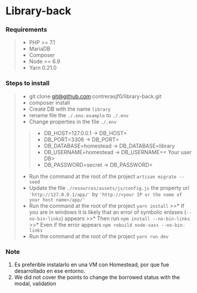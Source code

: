 # Library-back

### Requirements

 >* PHP >= 7.1
 >* MariaDB
 >* Composer
 >* Node >= 6.9
 >* Yarn 0.21.0

### Steps to install

>* git clone git@github.com:contrerasjf0/library-back.git
>* composer install
>* Create DB with the name `library`
>* rename file the `./.env.example` to `./.env`
>* Change properties in the file  `./.env`
 >>* DB_HOST=127.0.0.1 -> DB_HOST=<Your IP>
 >>* DB_PORT=3306 -> DB_PORT=<Your port>
 >>* DB_DATABASE=homestead -> DB_DATABASE=library
 >>* DB_USERNAME=homestead -> DB_USERNAME=< Your user DB>
 >>* DB_PASSWORD=secret -> DB_PASSWORD=<Your Password>
>* Run the command at the root of the project `artisan migrate --seed`
>* Update the file `./resources/assets/js/config.js` the property url `'http://127.0.0.1/app/'` by `'http://<your IP or the name of your host name>/app/'`
>* Run the command at the root of the project `yarn install`
    >>* If you are in windows it is likely that an error of symbolic enlases (`--no-bin-links`) appears 
    >>* Then run `npm install --no-bin-links`
    >>* Even if the error appears `npm rebuild node-sass --no-bin-links`
>* Run the command at the root of the project `yarn run dev`

### Note

 1. Es preferible instalarlo en una VM con Homestead, por que fue desarrollado en ese entorno.
 2. We did not cover the points to change the borrowed status with the modal, validation